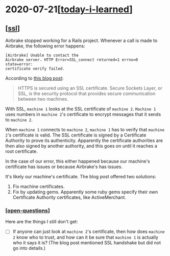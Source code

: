 # 2020-07-21[[today-i-learned]]

## [[ssl]]

Airbrake stopped working for a Rails project. Whenever a call is made to
Airbrake, the following error happens: 

```shell
[Airbrake] Unable to contact the
Airbrake server. HTTP Error=SSL_connect returned=1 errno=0 state=error:
certificate verify failed.
```

According to [this blog
post](https://blog.engineyard.com/ruby-ssl-error-certificate-verify-failed):

> HTTPS is secured using an SSL certificate. Secure Sockets Layer, or SSL, is the
> security protocol that provides secure communication between two machines.

With SSL, `machine 1` looks at the SSL certificate of `machine 2`. `Machine 1`
uses numbers in `machine 2`'s certificate to encrypt messages that it sends to
`machine 2`.

When `machine 1` connects to `machine 2`, `machine 1` has to verify that
`machine 2`'s certificate is valid. The SSL certificate is signed by a
Certificate Authority to prove its authenticity. Apparently the certificate
authorities are then also signed by another authority, and this goes on until it
reaches a root certificate.

In the case of our error, this either happened because our machine's certificate
has issues or because Airbrake's has issues.

It's likely our machine's certificate. The blog post offered two solutions:

1. Fix machine certificates.
2. Fix by updating gems. Apparently some ruby gems specify their own Certificate
   Authority certificates, like ActiveMerchant.

### [[open-questions]]

Here are the things I still don't get:
- [ ] If anyone can just look at `machine 2`'s certificate, then how does `machine
   2` know who to trust, and how can it be sure that `machine 1` is actually who
   it says it is? (The blog post mentioned SSL handshake but did not go into
   details.) 

[//begin]: # "Autogenerated link references for markdown compatibility"
[today-i-learned]: ../today-i-learned "Today I Learned"
[ssl]: ../../topics/security/ssl "Secure Sockets Layer"
[open-questions]: ../../misc/open-questions "Open Questions"
[//end]: # "Autogenerated link references"
